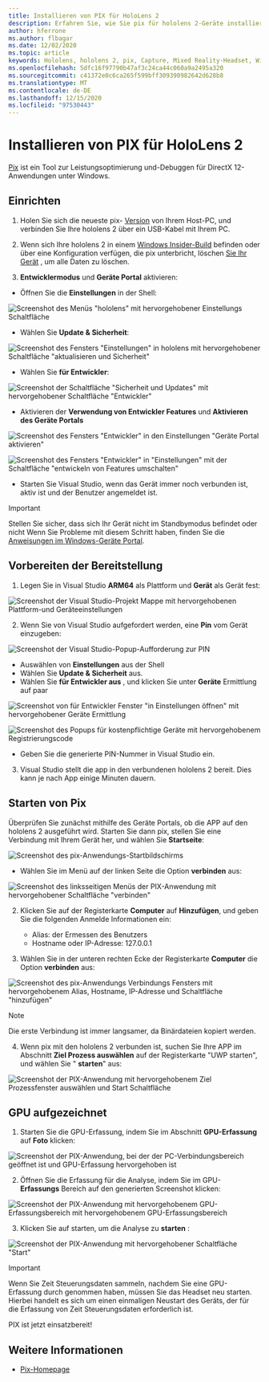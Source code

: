 ```yaml
---
title: Installieren von PIX für HoloLens 2
description: Erfahren Sie, wie Sie pix für hololens 2-Geräte installieren.
author: hferrone
ms.author: flbagar
ms.date: 12/02/2020
ms.topic: article
keywords: Hololens, hololens 2, pix, Capture, Mixed Reality-Headset, Windows Mixed Reality-Headset, Virtual Reality-Headset
ms.openlocfilehash: 5dfc16f97790b47af3c24ca44c060a9a2495a320
ms.sourcegitcommit: c41372e0c6ca265f599bff309390982642d628b8
ms.translationtype: MT
ms.contentlocale: de-DE
ms.lasthandoff: 12/15/2020
ms.locfileid: "97530443"
---
```

# <a name="installing-pix-for-hololens-2"></a>Installieren von PIX für HoloLens 2

[Pix](https://devblogs.microsoft.com/pix) ist ein Tool zur Leistungsoptimierung und-Debuggen für DirectX 12-Anwendungen unter Windows. 

## <a name="setup"></a>Einrichten

1. Holen Sie sich die neueste pix- [Version]( https://devblogs.microsoft.com/pix/download) von Ihrem Host-PC, und verbinden Sie Ihre hololens 2 über ein USB-Kabel mit Ihrem PC.

2. Wenn sich Ihre hololens 2 in einem [Windows Insider-Build](https://insider.windows.com) befinden oder über eine Konfiguration verfügen, die pix unterbricht, löschen  [Sie Ihr Gerät](https://docs.microsoft.com/hololens/hololens-recovery) , um alle Daten zu löschen.

3. **Entwicklermodus** und **Geräte Portal** aktivieren:

* Öffnen Sie die **Einstellungen** in der Shell:

![Screenshot des Menüs "hololens" mit hervorgehobener Einstellungs Schaltfläche](images/pix-img-01.jpg)

* Wählen Sie **Update & Sicherheit**:

![Screenshot des Fensters "Einstellungen" in hololens mit hervorgehobener Schaltfläche "aktualisieren und Sicherheit"](images/pix-img-02.jpg)

* Wählen Sie **für Entwickler**:

![Screenshot der Schaltfläche "Sicherheit und Updates" mit hervorgehobener Schaltfläche "Entwickler"](images/pix-img-03.jpg)

* Aktivieren der **Verwendung von Entwickler Features** und **Aktivieren des Geräte Portals**

![Screenshot des Fensters "Entwickler" in den Einstellungen "Geräte Portal aktivieren"](images/pix-img-04.jpg)

![Screenshot des Fensters "Entwickler" in "Einstellungen" mit der Schaltfläche "entwickeln von Features umschalten"](images/pix-img-05.jpg)

* Starten Sie Visual Studio, wenn das Gerät immer noch verbunden ist, aktiv ist und der Benutzer angemeldet ist.

> [!IMPORTANT]
> Stellen Sie sicher, dass sich Ihr Gerät nicht im Standbymodus befindet oder nicht Wenn Sie Probleme mit diesem Schritt haben, finden Sie die [Anweisungen im Windows-Geräte Portal](https://docs.microsoft.com/windows/mixed-reality/develop/platform-capabilities-and-apis/using-the-windows-device-portal).

## <a name="preparing-for-deployment"></a>Vorbereiten der Bereitstellung

1. Legen Sie in Visual Studio **ARM64** als Plattform und **Gerät** als Gerät fest:

![Screenshot der Visual Studio-Projekt Mappe mit hervorgehobenen Plattform-und Geräteeinstellungen](images/pix-img-06.png)

2. Wenn Sie von Visual Studio aufgefordert werden, eine **Pin** vom Gerät einzugeben:

![Screenshot der Visual Studio-Popup-Aufforderung zur PIN](images/pix-img-07.png)

* Auswählen von **Einstellungen** aus der Shell
* Wählen Sie **Update & Sicherheit** aus.
* Wählen Sie **für Entwickler aus** , und klicken Sie unter **Geräte** Ermittlung auf paar 

![Screenshot von für Entwickler Fenster "in Einstellungen öffnen" mit hervorgehobener Geräte Ermittlung](images/pix-img-08.jpg)

![Screenshot des Popups für kostenpflichtige Geräte mit hervorgehobenem Registrierungscode](images/pix-img-09.jpg)

* Geben Sie die generierte PIN-Nummer in Visual Studio ein.

3. Visual Studio stellt die app in den verbundenen hololens 2 bereit. Dies kann je nach App einige Minuten dauern.

## <a name="launching-pix"></a>Starten von Pix

Überprüfen Sie zunächst mithilfe des Geräte Portals, ob die APP auf den hololens 2 ausgeführt wird. Starten Sie dann pix, stellen Sie eine Verbindung mit Ihrem Gerät her, und wählen Sie **Startseite**:

![Screenshot des pix-Anwendungs-Startbildschirms](images/pix-img-10.png)

* Wählen Sie im Menü auf der linken Seite die Option **verbinden** aus:

![Screenshot des linksseitigen Menüs der PIX-Anwendung mit hervorgehobener Schaltfläche "verbinden"](images/pix-img-11.png)

2. Klicken Sie auf der Registerkarte **Computer** auf **Hinzufügen**, und geben Sie die folgenden Anmelde Informationen ein:
    * Alias: der Ermessen des Benutzers
    * Hostname oder IP-Adresse: 127.0.0.1

3. Wählen Sie in der unteren rechten Ecke der Registerkarte **Computer** die Option **verbinden** aus:

![Screenshot des pix-Anwendungs Verbindungs Fensters mit hervorgehobenem Alias, Hostname, IP-Adresse und Schaltfläche "hinzufügen"](images/pix-img-12.png)

> [!NOTE]
> Die erste Verbindung ist immer langsamer, da Binärdateien kopiert werden.

4. Wenn pix mit den hololens 2 verbunden ist, suchen Sie Ihre APP im Abschnitt **Ziel Prozess auswählen** auf der Registerkarte "UWP starten", und wählen Sie " **starten**" aus:

![Screenshot der PIX-Anwendung mit hervorgehobenem Ziel Prozessfenster auswählen und Start Schaltfläche](images/pix-img-13.png)

## <a name="gpu-captured"></a>GPU aufgezeichnet

1. Starten Sie die GPU-Erfassung, indem Sie im Abschnitt **GPU-Erfassung** auf **Foto** klicken:

![Screenshot der PIX-Anwendung, bei der der PC-Verbindungsbereich geöffnet ist und GPU-Erfassung hervorgehoben ist](images/pix-img-14.png)

2. Öffnen Sie die Erfassung für die Analyse, indem Sie im GPU- **Erfassungs** Bereich auf den generierten Screenshot klicken:

![Screenshot der PIX-Anwendung mit hervorgehobenem GPU-Erfassungsbereich mit hervorgehobenem GPU-Erfassungsbereich](images/pix-img-15.png)

3. Klicken Sie auf starten, um die Analyse zu **starten** :

![Screenshot der PIX-Anwendung mit hervorgehobener Schaltfläche "Start"](images/pix-img-16.png)

> [!IMPORTANT]
> Wenn Sie Zeit Steuerungsdaten sammeln, nachdem Sie eine GPU-Erfassung durch genommen haben, müssen Sie das Headset neu starten. Hierbei handelt es sich um einen einmaligen Neustart des Geräts, der für die Erfassung von Zeit Steuerungsdaten erforderlich ist.

PIX ist jetzt einsatzbereit!

## <a name="see-also"></a>Weitere Informationen
* [Pix-Homepage](https://devblogs.microsoft.com/pix)